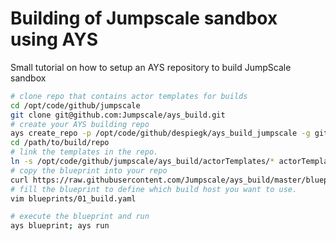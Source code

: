 # Building of Jumpscale sandbox using AYS

Small tutorial on how to setup an AYS repository to build JumpScale sandbox

```bash
# clone repo that contains actor templates for builds
cd /opt/code/github/jumpscale
git clone git@github.com:Jumpscale/ays_build.git
# create your AYS building repo
ays create_repo -p /opt/code/github/despiegk/ays_build_jumpscale -g git@github.com:despiegk/ays_build_jumpscale.git
cd /path/to/build/repo
# link the templates in the repo.
ln -s /opt/code/github/jumpscale/ays_build/actorTemplates/* actorTemplates/
# copy the blueprint into your repo
curl https://raw.githubusercontent.com/Jumpscale/ays_build/master/blueprint/01_build.yaml > /blueprints/01_build.yaml
# fill the blueprint to define which build host you want to use.
vim blueprints/01_build.yaml

# execute the blueprint and run
ays blueprint; ays run
```
